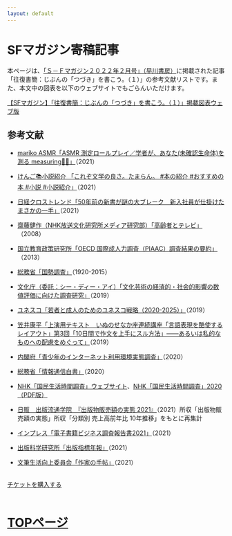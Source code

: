 ```yaml
---
layout: default
---
```

# SFマガジン寄稿記事

本ページは、[「Ｓ－Ｆマガジン２０２２年２月号」（早川書房）](https://www.hayakawa-online.co.jp/shopdetail/000000015011/date_2021/page1/order/)に掲載された記事「往復書簡：じぶんの「つづき」を書こう。（１）」の参考文献リストです。また、本文中の図表を以下のウェブサイトでもごらんいただけます。

[【SFマガジン】「往復書簡：じぶんの「つづき」を書こう。（１）」掲載図表ウェブ版](https://datastudio.google.com/reporting/2416449b-56c5-4c04-9098-665f382c2315)

## 参考文献
- [mariko ASMR「ASMR 測定ロールプレイ／学者が、あなた(未確認生命体)を測る measuring📝📐」](https://www.youtube.com/watch?v=wDR__JfvJwg)（2021）

- [けんご📚小説紹介 「これぞ文学の良さ。たまらん。 #本の紹介 #おすすめの本 #小説 #小説紹介」](https://www.tiktok.com/@kengo_book/video/6989551683181366529)（2021）

- [日経クロストレンド「50年前の新書が謎の大ブレーク　新入社員が仕掛けたまさかの一手」](https://xtrend.nikkei.com/atcl/contents/casestudy/00012/00719/)（2021）

- [齋藤健作（NHK放送文化研究所メディア研究部）「高齢者とテレビ」](https://www.nhk.or.jp/bunken/research/title/year/2010/pdf/005.pdf)（2008）

- [国立教育政策研究所「OECD 国際成人力調査（PIAAC）調査結果の要約」](https://www.nier.go.jp/04_kenkyu_annai/pdf/piaac_summary_2013.pdf)（2013）

- [総務省「国勢調査」](https://www.stat.go.jp/data/kokusei/2020/index.html)（1920-2015）

- [文化庁（委託：シー・ディー・アイ）「文化芸術の経済的・社会的影響の数値評価に向けた調査研究」](https://www.bunka.go.jp/tokei_hakusho_shuppan/tokeichosa/bunka_gyosei/pdf/r1393028_21.pdf)（2019）

- [ユネスコ「若者と成人のためのユネスコ戦略（2020-2025）」](https://en.unesco.org/themes/literacy/strategy)（2019）

- [笠井康平「上演用テキスト　いぬのせなか座連続講座「言語表現を酷使するレイアウト」第3回「10日間で作文を上手にスル方法」――あるいは私的なものへの配慮をめぐって」](https://docs.google.com/document/d/18-YBpYXyVHCRsWpQ2cxgnU0X6e4cG8BwvDtRhx3mP6I/edit)（2019）

- [内閣府「青少年のインターネット利用環境実態調査」](https://www8.cao.go.jp/youth/youth-harm/chousa/net-jittai_list.html)（2020）

- [総務省「情報通信白書」](https://www.soumu.go.jp/johotsusintokei/whitepaper/r02.html)（2020）

- [NHK「国民生活時間調査」ウェブサイト](https://www.nhk.or.jp/bunken/yoron-jikan/)、[NHK「国民生活時間調査」2020（PDF版）](https://www.nhk.or.jp/bunken/research/yoron/pdf/20210521_1.pdf)

- [日販　出版流通学院　『出版物販売額の実態 2021』](https://www.nippan.co.jp/ryutsu-gakuin/publication-sales/)（2021）所収「出版物販売額の実態」所収「分類別 売上高前年比 10年推移」をもとに再集計

- [インプレス「電子書籍ビジネス調査報告書2021」](https://research.impress.co.jp/report/list/ebook/501228)（2021）

- [出版科学研究所「出版指標年報」](https://shuppankagaku.shop-pro.jp/?pid=160057758)（2021）

- [文筆生活向上委員会「作家の手帖」](https://genkoryo.com/)（2021）

<br>
<div class="button_wrapper">
	<a href="https://authors-note.stores.jp/items/6078e843d5e9c9671858a8ec/" class="button">チケットを購入する</a>
</div>
<br>

# [TOPページ](./index.md)
